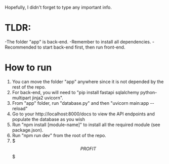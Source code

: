 Hopefully, I didn't forget to type any important info.

# TLDR:
-The folder "app" is back-end.
-Remember to install all dependencies.
-Recommended to start back-end first, then run front-end.

# How to run
1. You can move the folder "app" anywhere since it is not depended by the rest of the repo.
2. For back-end, you will need to "pip install fastapi sqlalchemy python-multipart jinja2 uvicorn".
3. From "app" folder, run "database.py" and then "uvicorn main:app --reload"
4. Go to your http://localhost:8000/docs to view the API endpoints and populate the database as you wish
5. Run "npm install [module-name]" to install all the required module (see package.json).
6. Run "npm run dev" from the root of the repo.
7. $$$PROFIT$$$
